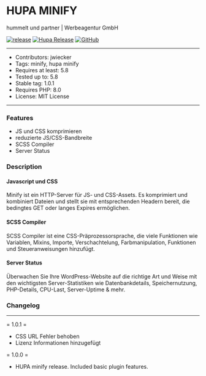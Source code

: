 # HUPA MINIFY 
hummelt und partner | Werbeagentur GmbH

[![release](https://img.shields.io/github/v/release/team-hummelt/hupa-minify)](https://github.com/team-hummelt/hupa-minify)
[![Hupa Release](https://img.shields.io/github/release-date/team-hummelt/hupa-minify)](https://github.com/team-hummelt/hupa-minify/releases/latest)
[![GitHub](https://img.shields.io/github/license/team-hummelt/hupa-minify)](https://github.com/team-hummelt/hupa-minify/blob/master/LICENSE.txt)

***
* Contributors: jwiecker
* Tags: minify, hupa minify
* Requires at least: 5.8
* Tested up to: 5.8
* Stable tag: 1.0.1
* Requires PHP: 8.0
* License: MIT License

***
### Features
* JS und CSS komprimieren
* reduzierte JS/CSS-Bandbreite
* SCSS Compiler
* Server Status

### Description

#### Javascript und CSS
Minify ist ein HTTP-Server für JS- und CSS-Assets. Es komprimiert und kombiniert Dateien und stellt sie mit entsprechenden Headern bereit, die bedingtes GET oder langes Expires ermöglichen.

#### SCSS Compiler
SCSS Compiler ist eine CSS-Präprozessorsprache, die viele Funktionen wie Variablen, Mixins, Importe, Verschachtelung, Farbmanipulation, Funktionen und Steueranweisungen hinzufügt.

#### Server Status
Überwachen Sie Ihre WordPress-Website auf die richtige Art und Weise mit den wichtigsten Server-Statistiken wie Datenbankdetails, Speichernutzung, PHP-Details, CPU-Last, Server-Uptime & mehr.

### Changelog
***
= 1.0.1 =
* CSS URL Fehler behoben
* Lizenz Informationen hinzugefügt

= 1.0.0 =
* HUPA minify release. Included basic plugin features.